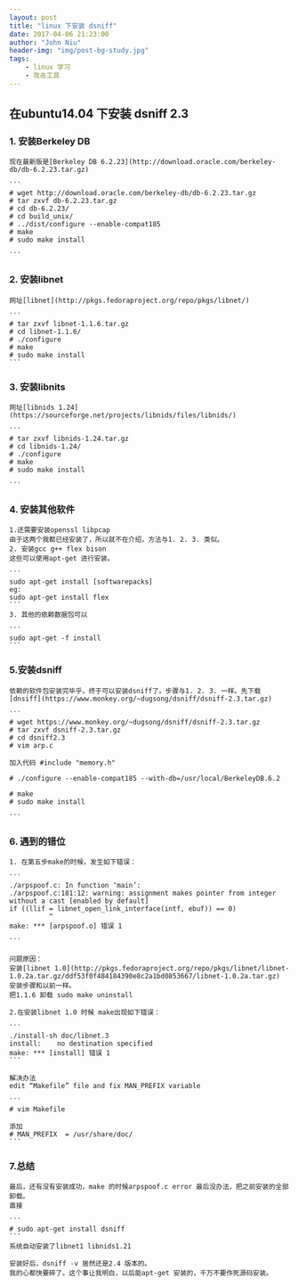 ```yaml
---
layout: post
title: "linux 下安装 dsniff"
date: 2017-04-06 21:23:00
author: "John Niu"
header-img: "img/post-bg-study.jpg"
tags:
    - linux 学习
    - 攻击工具     
---
```



## 在ubuntu14.04 下安装 dsniff 2.3

### 1. 安装Berkeley DB

    现在最新版是[Berkeley DB 6.2.23](http://download.oracle.com/berkeley-db/db-6.2.23.tar.gz)
    
    ```
    # wget http://download.oracle.com/berkeley-db/db-6.2.23.tar.gz
    # tar zxvf db-6.2.23.tar.gz
    # cd db-6.2.23/
    # cd build_unix/
    # ../dist/configure --enable-compat185
    # make
    # sudo make install
    
    ```
    
### 2. 安装libnet 
    
    网址[libnet](http://pkgs.fedoraproject.org/repo/pkgs/libnet/)
    
    ```
    # tar zxvf libnet-1.1.6.tar.gz
    # cd libnet-1.1.6/
    # ./configure
    # make
    # sudo make install
    ```
    
### 3. 安装libnits

    网址[libnids 1.24](https://sourceforge.net/projects/libnids/files/libnids/)
    
    ```
    # tar zxvf libnids-1.24.tar.gz
    # cd libnids-1.24/
    # ./configure
    # make
    # sudo make install
    
    ```
    
### 4. 安装其他软件

    1.还需要安装openssl libpcap 
    由于这两个我都已经安装了，所以就不在介绍，方法与1. 2. 3. 类似。
    2. 安装gcc g++ flex bison
    这些可以使用apt-get 进行安装。 
    
    ```
    sudo apt-get install [softwarepacks] 
    eg:
    sudo apt-get install flex
    ```
    3. 其他的依赖数据包可以
    
    ```
    sudo apt-get -f install
    ```
    
### 5.安装dsniff

    依赖的软件包安装完毕乎，终于可以安装dsniff了。步骤与1. 2. 3. 一样。先下载[dnsiff](https://www.monkey.org/~dugsong/dsniff/dsniff-2.3.tar.gz)
    
    ```
    # wget https://www.monkey.org/~dugsong/dsniff/dsniff-2.3.tar.gz
    # tar zxvf dsniff-2.3.tar.gz
    # cd dsniff2.3
    # vim arp.c
    
    加入代码 #include "memory.h"
    
    # ./configure --enable-compat185 --with-db=/usr/local/BerkeleyDB.6.2
    
    # make
    # sudo make install
    
    ```
    
### 6. 遇到的错位

    1. 在第五步make的时候，发生如下错误：
    
    ```
    ./arpspoof.c: In function ‘main’:
    ./arpspoof.c:181:12: warning: assignment makes pointer from integer without a cast [enabled by default]
    if ((llif = libnet_open_link_interface(intf, ebuf)) == 0)
              ^
    make: *** [arpspoof.o] 错误 1

    ```
    
    问题原因：
    安装[libnet 1.0](http://pkgs.fedoraproject.org/repo/pkgs/libnet/libnet-1.0.2a.tar.gz/ddf53f0f484184390e8c2a1bd0853667/libnet-1.0.2a.tar.gz)
    安装步骤和以前一样。
    把1.1.6 卸载 sudo make uninstall 
    
    2.在安装libnet 1.0 时候 make出现如下错误：
    
    ```
    ./install-sh doc/libnet.3
    install:	no destination specified
    make: *** [install] 错误 1
    ```
    
    解决办法
    edit “Makefile” file and fix MAN_PREFIX variable
    
    ```
    # vim Makefile
    
    添加
    # MAN_PREFIX  = /usr/share/doc/ 
    ```
    
### 7.总结

    最后，还有没有安装成功，make 的时候arpspoof.c error 最后没办法，把之前安装的全部卸载。
    直接 
    
    ```
    # sudo apt-get install dsniff
    ```
    系统自动安装了libnet1 libnids1.21
    
    安装好后，dsniff -v 居然还是2.4 版本的。
    我的心都快要碎了。这个事让我明白，以后能apt-get 安装的，千万不要作死源码安装。
